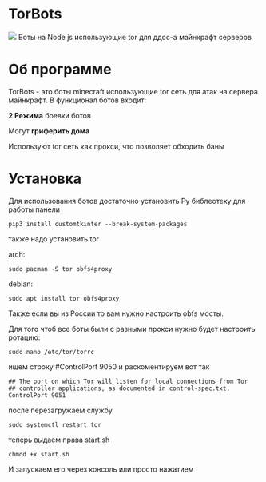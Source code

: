 # TorBots
![](https://komarev.com/ghpvc/?username=kiktor12358)
Боты на Node js использующие tor для ддос-а майнкрафт серверов

# Об программе
TorBots - это боты minecraft использующие tor сеть для атак на сервера майнкрафт.
В функционал ботов входит:

**2 Режима** боевки ботов

Могут **гриферить дома**

Используют tor сеть как прокси, что позволяет обходить баны


# Установка
Для использования ботов достаточно установить Py библеотеку для работы панели

```
pip3 install customtkinter --break-system-packages
```
также надо установить tor

arch:
```
sudo pacman -S tor obfs4proxy
```
debian:
```
sudo apt install tor obfs4proxy
```

Также если вы из России то вам нужно настроить obfs мосты.

Для того чтоб все боты были с разными прокси нужно будет настроить ротацию:
```
sudo nano /etc/tor/torrc
```

ищем строку #ControlPort 9050 и раскоментируем вот так
```
## The port on which Tor will listen for local connections from Tor
## controller applications, as documented in control-spec.txt.
ControlPort 9051
```

после перезагружаем службу
```
sudo systemctl restart tor
```

теперь выдаем права start.sh
```
chmod +x start.sh
```

И запускаем его через консоль или просто нажатием